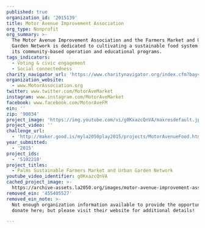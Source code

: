 ```yaml
---
published: true
organization_id: '2015139'
title: Motor Avenue Improvement Association
org_type: Nonprofit
org_summary: >-
  The Motor Avenue Improvement Association and the Farmers Market and Urban
  Garden Network is dedicated to cultivating a sustainable food system through
  its community-based operation and educational programs.
tags_indicators:
  - Voting & civic engagement
  - Social connectedness
charity_navigator_url: 'https://www.charitynavigator.org/index.cfm?bay=search.profile&ein=455405527'
organization_website:
  - www.MotorAssociation.org
twitter: www.twitter.com/MotorAveMarket
instagram: www.instagram.com/MotorAveMarket
facebook: www.facebook.com/MotorAveFM
ein: ''
zip: '90034'
project_image: 'https://img.youtube.com/vi/g0KxazcQnVA/maxresdefault.jpg'
project_video: ''
challenge_url:
  - 'http://maker.good.is/myla2050play2015/projects/MotorAvenueFood.html'
year_submitted:
  - '2015'
project_ids:
  - '5102210'
project_titles:
  - Palms Sustainable Farmers Market and Urban Garden Network
youtube_video_identifier: g0KxazcQnVA
cached_project_image: >-
  https://archive-assets.la2050.org/images/motor-avenue-improvement-association/img.youtube.com/vi/g0KxazcQnVA/maxresdefault.jpg
removed_ein: '455405527'
removed_ein_note: >-
  Not enough organization information available to provide the opportunity to
  donate here; but please visit their website for additional details!

---
```

